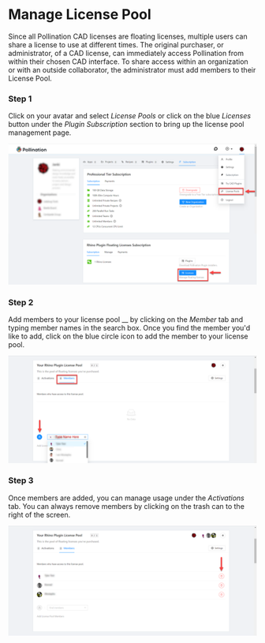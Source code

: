 # Manage License Pool

Since all Pollination CAD licenses are floating licenses, multiple users can share a license to use at different times. The original purchaser, or administrator, of a CAD license, can immediately access Pollination from within their chosen CAD interface. To share access within an organization or with an outside collaborator, the administrator must add members to their License Pool.&#x20;

### Step 1

Click on your avatar and select _License Pools_ or click on the blue _Licenses_ button under the _Plugin Subscription_ section to bring up the license pool management page.

![](<../.gitbook/assets/image (154).png>)

### Step 2

Add members to your license pool __ by clicking on the _Member_ tab and typing member names in the search box. Once you find the member you'd like to add, click on the blue circle icon to add the member to your license pool. &#x20;

![](<../.gitbook/assets/image (155).png>)

### Step 3

Once members are added, you can manage usage under the _Activations_ tab. You can always remove members by clicking on the trash can to the right of the screen.&#x20;

![](<../.gitbook/assets/image (150).png>)
